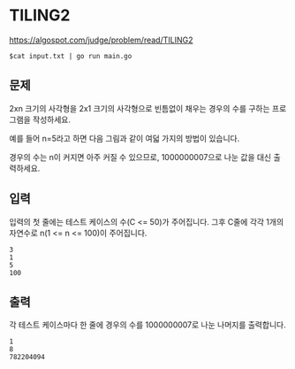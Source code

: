 # TILING2

https://algospot.com/judge/problem/read/TILING2

```
$cat input.txt | go run main.go
```

## 문제

2xn 크기의 사각형을 2x1 크기의 사각형으로 빈틈없이 채우는 경우의 수를 구하는 프로그램을 작성하세요.

예를 들어 n=5라고 하면 다음 그림과 같이 여덟 가지의 방법이 있습니다.

경우의 수는 n이 커지면 아주 커질 수 있으므로, 1000000007으로 나눈 값을 대신 출력하세요.

## 입력

입력의 첫 줄에는 테스트 케이스의 수(C <= 50)가 주어집니다. 그후 C줄에 각각 1개의 자연수로 n(1 <= n <= 100)이 주어집니다.

```
3
1
5
100
```

## 출력

각 테스트 케이스마다 한 줄에 경우의 수를 1000000007로 나눈 나머지를 출력합니다.

```
1
8
782204094
```

